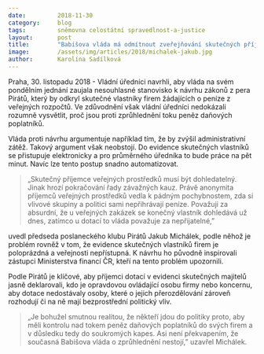 ```yaml
---
date:         2018-11-30
category:     blog
tags:         sněmovna celostátní spravedlnost-a-justice
layout:       post
title:        "Babišova vláda má odmítnout zveřejňování skutečných příjemců dotací. Přesvědčivé argumenty však neuvedla"
image:        /assets/img/articles/2018/michalek-jakub.jpg
author:       Karolína Sadílková
---
```


Praha, 30. listopadu 2018 - Vládní úředníci navrhli, aby vláda na svém pondělním jednání zaujala nesouhlasné stanovisko k návrhu zákonů z pera Pirátů, který by odkryl skutečné vlastníky firem žádajících o peníze z veřejných rozpočtů. Ve zdůvodnění však vládní úředníci nedokázali rozumně vysvětlit, proč jsou proti zprůhlednění toku peněz daňových poplatníků.

Vláda proti návrhu argumentuje například tím, že by zvýšil administrativní zátěž. Takový argument však neobstojí. Do evidence skutečných vlastníků se přistupuje elektronicky a pro průměrného úředníka to bude práce na pět minut. Navíc lze tento postup snadno automatizovat.

> „Skutečný příjemce veřejných prostředků musí být dohledatelný. Jinak hrozí pokračování řady závažných kauz. Právě anonymita příjemců veřejných prostředků vedla k pádným pochybnostem, zda si vlivové skupiny a politici sami nepřihrávají peníze. Považuji za absurdní, že u veřejných zakázek se konečný vlastník dohledává už dnes, zatímco u dotací to vláda považuje za nepřijatelné,” 

uvedl předseda poslaneckého klubu Pirátů Jakub Michálek, podle něhož je problém rovněž v tom, že evidence skutečných vlastníků firem je poloprázdná a veřejnosti nepřístupná. K návrhu ho původně inspirovali zástupci Ministerstva financí ČR, kteří na tento problém upozornili.

Podle Pirátů je klíčové, aby příjemci dotací v evidenci skutečných majitelů jasně deklarovali, kdo je opravdovou ovládající osobu firmy nebo koncernu, aby dotace nedostávaly osoby, které o jejich přerozdělování zároveň rozhodují či na ně mají bezprostřední politický vliv. 

> „Je bohužel smutnou realitou, že někteří jdou do politiky proto, aby měli kontrolu nad tokem peněz daňových poplatníků do svých firem a v důsledku tedy do soukromých kapes. Asi není překvapením, že současná Babišova vláda o zprůhlednění nestojí,” uzavřel Michálek.
